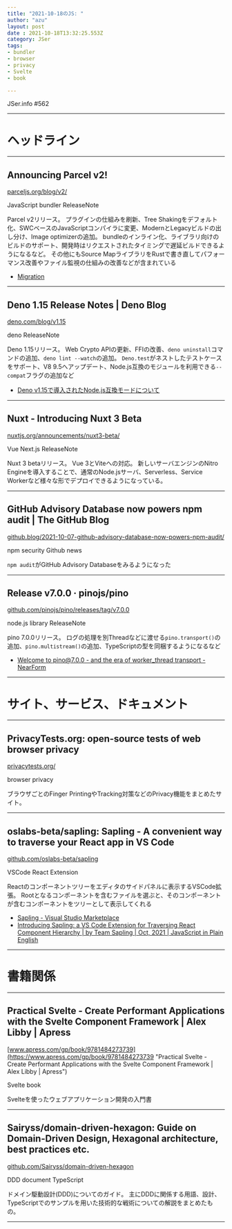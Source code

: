 ```yaml
---
title: "2021-10-18のJS: "
author: "azu"
layout: post
date : 2021-10-18T13:32:25.553Z
category: JSer
tags:
- bundler
- browser
- privacy
- Svelte
- book

---
```


JSer.info #562

----

<h1 class="site-genre">ヘッドライン</h1>

----

## Announcing Parcel v2!
[parceljs.org/blog/v2/](https://parceljs.org/blog/v2/ "Announcing Parcel v2!")
<p class="jser-tags jser-tag-icon"><span class="jser-tag">JavaScript</span> <span class="jser-tag">bundler</span> <span class="jser-tag">ReleaseNote</span></p>

Parcel v2リリース。
プラグインの仕組みを刷新、Tree Shakingをデフォルト化、SWCベースのJavaScriptコンパイラに変更、ModernとLegacyビルドの出し分け、Image optimizerの追加。
bundleのインライン化、ライブラリ向けのビルドのサポート、開発時はリクエストされたタイミングで遅延ビルドできるようになるなど。
その他にもSource MapライブラリをRustで書き直してパフォーマンス改善やファイル監視の仕組みの改善などが含まれている

- [Migration](https://parceljs.org/getting-started/migration/ "Migration")

----

## Deno 1.15 Release Notes | Deno Blog
[deno.com/blog/v1.15](https://deno.com/blog/v1.15 "Deno 1.15 Release Notes | Deno Blog")
<p class="jser-tags jser-tag-icon"><span class="jser-tag">deno</span> <span class="jser-tag">ReleaseNote</span></p>

Deno 1.15リリース。
Web Crypto APIの更新、FFIの改善、`deno uninstall`コマンドの追加、`deno lint --watch`の追加。
`Deno.test`がネストしたテストケースをサポート、V8 9.5へアップデート、Node.js互換のモジュールを利用できる`--compat`フラグの追加など

- [Deno v1.15で導入されたNode.js互換モードについて](https://zenn.dev/uki00a/articles/node-compat-mode-introduced-in-deno-v1-15 "Deno v1.15で導入されたNode.js互換モードについて")

----

## Nuxt - Introducing Nuxt 3 Beta
[nuxtjs.org/announcements/nuxt3-beta/](https://nuxtjs.org/announcements/nuxt3-beta/ "Nuxt - Introducing Nuxt 3 Beta")
<p class="jser-tags jser-tag-icon"><span class="jser-tag">Vue</span> <span class="jser-tag">Next.js</span> <span class="jser-tag">ReleaseNote</span></p>

Nuxt 3 betaリリース。
Vue 3とViteへの対応。
新しいサーバエンジンのNitro Engineを導入することで、通常のNode.jsサーバ、Serverless、Service Workerなど様々な形でデプロイできるようになっている。


----

## GitHub Advisory Database now powers npm audit | The GitHub Blog
[github.blog/2021-10-07-github-advisory-database-now-powers-npm-audit/](https://github.blog/2021-10-07-github-advisory-database-now-powers-npm-audit/ "GitHub Advisory Database now powers npm audit | The GitHub Blog")
<p class="jser-tags jser-tag-icon"><span class="jser-tag">npm</span> <span class="jser-tag">security</span> <span class="jser-tag">Github</span> <span class="jser-tag">news</span></p>

`npm audit`がGitHub Advisory Databaseをみるようになった


----

## Release v7.0.0 · pinojs/pino
[github.com/pinojs/pino/releases/tag/v7.0.0](https://github.com/pinojs/pino/releases/tag/v7.0.0 "Release v7.0.0 · pinojs/pino")
<p class="jser-tags jser-tag-icon"><span class="jser-tag">node.js</span> <span class="jser-tag">library</span> <span class="jser-tag">ReleaseNote</span></p>

pino 7.0.0リリース。
ログの処理を別Threadなどに渡せる`pino.transport()`の追加、`pino.multistream()`の追加、TypeScriptの型を同梱するようになるなど

- [Welcome to pino@7.0.0 - and the era of worker\_thread transport - NearForm](https://www.nearform.com/blog/pino7-0-0-pino-transport-worker_thread-transport/ "Welcome to pino@7.0.0 - and the era of worker\_thread transport - NearForm")

----
<h1 class="site-genre">サイト、サービス、ドキュメント</h1>

----

## PrivacyTests.org: open-source tests of web browser privacy
[privacytests.org/](https://privacytests.org/ "PrivacyTests.org: open-source tests of web browser privacy")
<p class="jser-tags jser-tag-icon"><span class="jser-tag">browser</span> <span class="jser-tag">privacy</span></p>

ブラウザごとのFinger PrintingやTracking対策などのPrivacy機能をまとめたサイト。


----

## oslabs-beta/sapling: Sapling - A convenient way to traverse your React app in VS Code
[github.com/oslabs-beta/sapling](https://github.com/oslabs-beta/sapling "oslabs-beta/sapling: Sapling - A convenient way to traverse your React app in VS Code")
<p class="jser-tags jser-tag-icon"><span class="jser-tag">VSCode</span> <span class="jser-tag">React</span> <span class="jser-tag">Extension</span></p>

Reactのコンポーネントツリーをエディタのサイドパネルに表示するVSCode拡張。
Rootとなるコンポーネントを含むファイルを選ぶと、そのコンポーネントが含むコンポーネントをツリーとして表示してくれる

- [Sapling - Visual Studio Marketplace](https://marketplace.visualstudio.com/items?itemName=team-sapling.sapling "Sapling - Visual Studio Marketplace")
- [Introducing Sapling: a VS Code Extension for Traversing React Component Hierarchy | by Team Sapling | Oct, 2021 | JavaScript in Plain English](https://javascript.plainenglish.io/introducing-sapling-a-vs-code-extension-for-traversing-your-react-component-hierarchy-3ac94d95887e "Introducing Sapling: a VS Code Extension for Traversing React Component Hierarchy | by Team Sapling | Oct, 2021 | JavaScript in Plain English")

----
<h1 class="site-genre">書籍関係</h1>

----

## Practical Svelte - Create Performant Applications with the Svelte Component Framework | Alex Libby | Apress
[www.apress.com/gp/book/9781484273739](https://www.apress.com/gp/book/9781484273739 "Practical Svelte - Create Performant Applications with the Svelte Component Framework | Alex Libby | Apress")
<p class="jser-tags jser-tag-icon"><span class="jser-tag">Svelte</span> <span class="jser-tag">book</span></p>

Svelteを使ったウェブアプリケーション開発の入門書


----

## Sairyss/domain-driven-hexagon: Guide on Domain-Driven Design, Hexagonal architecture, best practices etc.
[github.com/Sairyss/domain-driven-hexagon](https://github.com/Sairyss/domain-driven-hexagon "Sairyss/domain-driven-hexagon: Guide on Domain-Driven Design, Hexagonal architecture, best practices etc.")
<p class="jser-tags jser-tag-icon"><span class="jser-tag">DDD</span> <span class="jser-tag">document</span> <span class="jser-tag">TypeScript</span></p>

ドメイン駆動設計(DDD)についてのガイド。
主にDDDに関係する用語、設計、TypeScriptでのサンプルを用いた技術的な戦術についての解説をまとめたもの。


----
